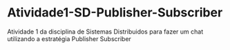 # Atividade1-SD-Publisher-Subscriber
Atividade 1 da disciplina de Sistemas Distribuidos para fazer um chat utilizando a estratégia Publisher Subscriber
